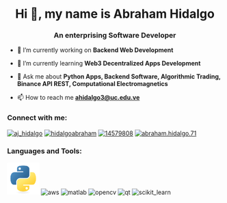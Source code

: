 <h1 align="center">Hi 👋, my name is Abraham Hidalgo</h1>
<h3 align="center">An enterprising Software Developer</h3>

- 🔭 I’m currently working on **Backend Web Development**

- 🌱 I’m currently learning **Web3 Decentralized Apps Development**

- 💬 Ask me about **Python Apps, Backend Software, Algorithmic Trading, Binance API REST, Computational Electromagnetics**

- 📫 How to reach me **ahidalgo3@uc.edu.ve**

<h3 align="left">Connect with me:</h3>
<p align="left">
<a href="https://twitter.com/aj_hidalgo" target="blank"><img align="center" src="https://raw.githubusercontent.com/rahuldkjain/github-profile-readme-generator/master/src/images/icons/Social/twitter.svg" alt="aj_hidalgo" height="30" width="40" /></a>
<a href="https://linkedin.com/in/hidalgoabraham" target="blank"><img align="center" src="https://raw.githubusercontent.com/rahuldkjain/github-profile-readme-generator/master/src/images/icons/Social/linked-in-alt.svg" alt="hidalgoabraham" height="30" width="40" /></a>
<a href="https://stackoverflow.com/users/14579808" target="blank"><img align="center" src="https://raw.githubusercontent.com/rahuldkjain/github-profile-readme-generator/master/src/images/icons/Social/stack-overflow.svg" alt="14579808" height="30" width="40" /></a>
<a href="https://fb.com/abraham.hidalgo.71" target="blank"><img align="center" src="https://raw.githubusercontent.com/rahuldkjain/github-profile-readme-generator/master/src/images/icons/Social/facebook.svg" alt="abraham.hidalgo.71" height="30" width="40" /></a>
</p>

<h3 align="left">Languages and Tools:</h3>
<p align="left"> 
<!--   Python -->
  <a href="https://www.python.org" style="text-decoration:none;"> 
    <img src="https://raw.githubusercontent.com/devicons/devicon/master/icons/python/python-original.svg" alt="python" style="max-width:100%;height:75px;"/> 
  </a>
<!--   AWS -->
  <a href="https://aws.amazon.com" target="_blank" rel="noreferrer" style="text-decoration:none"> 
    <img src="https://d0.awsstatic.com/logos/powered-by-aws-white.png" alt="aws" style="max-width:100%;height:75px;"/> 
  </a> 
<!--   MatLab -->
  <a href="https://www.mathworks.com/" target="_blank" rel="noreferrer" style="text-decoration:none"> 
    <img src="https://upload.wikimedia.org/wikipedia/commons/2/21/Matlab_Logo.png" alt="matlab" style="max-width:100%;height:75px;"/> 
  </a> 
<!--   OpenCV -->
  <a href="https://opencv.org/" target="_blank" rel="noreferrer" style="text-decoration:none"> 
    <img src="https://www.vectorlogo.zone/logos/opencv/opencv-icon.svg" alt="opencv" style="max-width:100%;height:75px;"/> 
  </a>  
<!--   Qt -->
  <a href="https://www.qt.io/" target="_blank" rel="noreferrer" style="text-decoration:none"> 
    <img src="https://upload.wikimedia.org/wikipedia/commons/0/0b/Qt_logo_2016.svg" alt="qt" style="max-width:100%;height:75px;"/> 
  </a> 
<!--   Scikit Learn -->
  <a href="https://scikit-learn.org/" target="_blank" rel="noreferrer" style="text-decoration:none"> 
    <img src="https://upload.wikimedia.org/wikipedia/commons/0/05/Scikit_learn_logo_small.svg" alt="scikit_learn" style="max-width:100%;height:75px;"/> 
  </a> 
</p>
